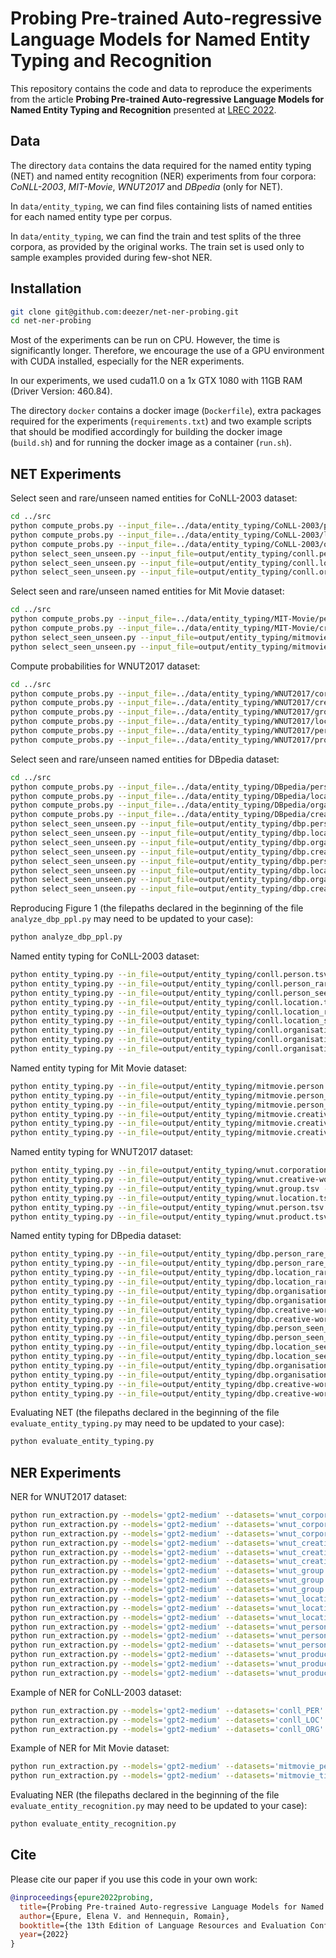 # Probing Pre-trained Auto-regressive Language Models for Named Entity Typing and Recognition

This repository contains the code and data to reproduce the experiments from the article **Probing Pre-trained Auto-regressive Language Models for Named Entity Typing and Recognition** presented at [LREC 2022](https://lrec2022.lrec-conf.org/en/).

## Data

The directory `data` contains the data required for the named entity typing (NET) and named entity recognition (NER) experiments from four corpora: *CoNLL-2003*, *MIT-Movie*, *WNUT2017* and *DBpedia* (only for NET).

In `data/entity_typing`, we can find files containing lists of named entities for each named entity type per corpus.

In `data/entity_typing`, we can find the train and test splits of the three corpora, as provided by the original works. The train set is used only to sample examples provided during few-shot NER.


## Installation

```bash
git clone git@github.com:deezer/net-ner-probing.git
cd net-ner-probing
```

Most of the experiments can be run on CPU. However, the time is significantly longer. Therefore, we encourage the use of a GPU environment with CUDA installed, especially for the NER experiments.

In our experiments, we used cuda11.0 on a 1x GTX 1080 with 11GB RAM (Driver Version: 460.84).

The directory `docker` contains a docker image (`Dockerfile`), extra packages required for the experiments (`requirements.txt`) and two example scripts that should be modified accordingly for building the docker image (`build.sh`) and for running the docker image as a container (`run.sh`).

## NET Experiments

Select seen and rare/unseen named entities for CoNLL-2003 dataset:
```bash
cd ../src
python compute_probs.py --input_file=../data/entity_typing/CoNLL-2003/person.tsv --output_file=output/entity_typing/conll.person.tsv --device=cuda
python compute_probs.py --input_file=../data/entity_typing/CoNLL-2003/location.tsv --output_file=output/entity_typing/conll.location.tsv --device=cuda
python compute_probs.py --input_file=../data/entity_typing/CoNLL-2003/organisation.tsv --output_file=output/entity_typing/conll.organisation.tsv --device=cuda
python select_seen_unseen.py --input_file=output/entity_typing/conll.person.tsv --seen_word_exp=.8 --rare_word_exp=1e-04
python select_seen_unseen.py --input_file=output/entity_typing/conll.location.tsv --seen_word_exp=.8 --rare_word_exp=1e-04
python select_seen_unseen.py --input_file=output/entity_typing/conll.organisation.tsv --seen_word_exp=.8 --rare_word_exp=1e-04
```

Select seen and rare/unseen named entities for Mit Movie dataset:
```bash
cd ../src
python compute_probs.py --input_file=../data/entity_typing/MIT-Movie/person.tsv --output_file=output/entity_typing/mitmovie.person.tsv --device=cuda
python compute_probs.py --input_file=../data/entity_typing/MIT-Movie/creative-work.tsv --output_file=output/entity_typing/mitmovie.creative-work.tsv --device=cuda
python select_seen_unseen.py --input_file=output/entity_typing/mitmovie.person.tsv --seen_tran_exp=.001 --rare_tran_exp=1e-05
python select_seen_unseen.py --input_file=output/entity_typing/mitmovie.creative-work.tsv --seen_tran_exp=.001 --rare_tran_exp=1e-05
```

Compute probabilities for WNUT2017 dataset:
```bash
cd ../src
python compute_probs.py --input_file=../data/entity_typing/WNUT2017/corporation.tsv --output_file=output/entity_typing/wnut.corporation.tsv --device=cuda
python compute_probs.py --input_file=../data/entity_typing/WNUT2017/creative-work.tsv --output_file=output/entity_typing/wnut.creative-work.tsv --device=cuda
python compute_probs.py --input_file=../data/entity_typing/WNUT2017/group.tsv --output_file=output/entity_typing/wnut.group.tsv --device=cuda
python compute_probs.py --input_file=../data/entity_typing/WNUT2017/location.tsv --output_file=output/entity_typing/wnut.location.tsv --device=cuda
python compute_probs.py --input_file=../data/entity_typing/WNUT2017/person.tsv --output_file=output/entity_typing/wnut.person.tsv --device=cuda
python compute_probs.py --input_file=../data/entity_typing/WNUT2017/product.tsv --output_file=output/entity_typing/wnut.product.tsv --device=cuda
```

Select seen and rare/unseen named entities for DBpedia dataset:
```bash
cd ../src
python compute_probs.py --input_file=../data/entity_typing/DBpedia/person.tsv --output_file=output/entity_typing/dbp.person.tsv --device=cuda
python compute_probs.py --input_file=../data/entity_typing/DBpedia/location.tsv --output_file=output/entity_typing/dbp.location.tsv --device=cuda
python compute_probs.py --input_file=../data/entity_typing/DBpedia/organisation.tsv --output_file=output/entity_typing/dbp.organisation.tsv --device=cuda
python compute_probs.py --input_file=../data/entity_typing/DBpedia/creative-work.tsv --output_file=output/entity_typing/dbp.creative-work.tsv --device=cuda
python select_seen_unseen.py --input_file=output/entity_typing/dbp.person.tsv --seen_word_exp=1 --rare_word_exp=1e-06
python select_seen_unseen.py --input_file=output/entity_typing/dbp.location.tsv --seen_word_exp=1 --rare_word_exp=1e-06
python select_seen_unseen.py --input_file=output/entity_typing/dbp.organisation.tsv --seen_word_exp=1 --rare_word_exp=1e-06
python select_seen_unseen.py --input_file=output/entity_typing/dbp.creative-work.tsv --seen_word_exp=1 --rare_word_exp=1e-06
python select_seen_unseen.py --input_file=output/entity_typing/dbp.person.tsv --seen_tran_exp=0.01 --rare_tran_exp=1e-06
python select_seen_unseen.py --input_file=output/entity_typing/dbp.location.tsv --seen_tran_exp=0.01 --rare_tran_exp=1e-06
python select_seen_unseen.py --input_file=output/entity_typing/dbp.organisation.tsv --seen_tran_exp=0.01 --rare_tran_exp=1e-06
python select_seen_unseen.py --input_file=output/entity_typing/dbp.creative-work.tsv --seen_tran_exp=0.01 --rare_tran_exp=1e-06

```

Reproducing Figure 1 (the filepaths declared in the beginning of the file `analyze_dbp_ppl.py` may need to be updated to your case):
```bash
python analyze_dbp_ppl.py
```

Named entity typing for CoNLL-2003 dataset:
```bash
python entity_typing.py --in_file=output/entity_typing/conll.person.tsv --device=cuda
python entity_typing.py --in_file=output/entity_typing/conll.person_rare_unseen_0.0001_0.tsv --device=cuda
python entity_typing.py --in_file=output/entity_typing/conll.person_seen_0.8_0.tsv --device=cuda
python entity_typing.py --in_file=output/entity_typing/conll.location.tsv --device=cuda
python entity_typing.py --in_file=output/entity_typing/conll.location_rare_unseen_0.0001_0.tsv --device=cuda
python entity_typing.py --in_file=output/entity_typing/conll.location_seen_0.8_0.tsv --device=cuda
python entity_typing.py --in_file=output/entity_typing/conll.organisation.tsv --device=cuda
python entity_typing.py --in_file=output/entity_typing/conll.organisation_rare_unseen_0.0001_0.tsv --device=cuda
python entity_typing.py --in_file=output/entity_typing/conll.organisation_seen_0.8_0.tsv --device=cuda
```

Named entity typing for Mit Movie dataset:
```bash
python entity_typing.py --in_file=output/entity_typing/mitmovie.person.tsv --device=cuda
python entity_typing.py --in_file=output/entity_typing/mitmovie.person_rare_unseen_0_1e-05.tsv --device=cuda
python entity_typing.py --in_file=output/entity_typing/mitmovie.person_seen_0_0.001.tsv --device=cuda
python entity_typing.py --in_file=output/entity_typing/mitmovie.creative-work.tsv --device=cuda
python entity_typing.py --in_file=output/entity_typing/mitmovie.creative-work_rare_unseen_0_1e-05.tsv --device=cuda
python entity_typing.py --in_file=output/entity_typing/mitmovie.creative-work_seen_0_0.001.tsv --device=cuda
```

Named entity typing for WNUT2017 dataset:
```bash
python entity_typing.py --in_file=output/entity_typing/wnut.corporation.tsv --device=cuda
python entity_typing.py --in_file=output/entity_typing/wnut.creative-work.tsv --device=cuda
python entity_typing.py --in_file=output/entity_typing/wnut.group.tsv --device=cuda
python entity_typing.py --in_file=output/entity_typing/wnut.location.tsv --device=cuda
python entity_typing.py --in_file=output/entity_typing/wnut.person.tsv --device=cuda
python entity_typing.py --in_file=output/entity_typing/wnut.product.tsv --device=cuda
```

Named entity typing for DBpedia dataset:
```bash
python entity_typing.py --in_file=output/entity_typing/dbp.person_rare_unseen_0_1e-06.tsv --device=cuda
python entity_typing.py --in_file=output/entity_typing/dbp.person_rare_unseen_1e-06_0.tsv --device=cuda
python entity_typing.py --in_file=output/entity_typing/dbp.location_rare_unseen_0_1e-06.tsv --device=cuda
python entity_typing.py --in_file=output/entity_typing/dbp.location_rare_unseen_1e-06_0.tsv --device=cuda
python entity_typing.py --in_file=output/entity_typing/dbp.organisation_rare_unseen_0_1e-06.tsv --device=cuda
python entity_typing.py --in_file=output/entity_typing/dbp.organisation_rare_unseen_1e-06_0.tsv --device=cuda
python entity_typing.py --in_file=output/entity_typing/dbp.creative-work_rare_unseen_0_1e-06.tsv --device=cuda
python entity_typing.py --in_file=output/entity_typing/dbp.creative-work_rare_unseen_1e-06_0.tsv --device=cuda
python entity_typing.py --in_file=output/entity_typing/dbp.person_seen_0_0.01.tsv --device=cuda
python entity_typing.py --in_file=output/entity_typing/dbp.person_seen_1.0_0.tsv --device=cuda
python entity_typing.py --in_file=output/entity_typing/dbp.location_seen_0_0.01.tsv --device=cuda
python entity_typing.py --in_file=output/entity_typing/dbp.location_seen_1.0_0.tsv --device=cuda
python entity_typing.py --in_file=output/entity_typing/dbp.organisation_seen_0_0.01.tsv --device=cuda
python entity_typing.py --in_file=output/entity_typing/dbp.organisation_seen_1.0_0.tsv --device=cuda
python entity_typing.py --in_file=output/entity_typing/dbp.creative-work_seen_0_0.01.tsv --device=cuda
python entity_typing.py --in_file=output/entity_typing/dbp.creative-work_seen_1.0_0.tsv --device=cuda
```

Evaluating NET (the filepaths declared in the beginning of the file `evaluate_entity_typing.py` may need to be updated to your case):
```bash
python evaluate_entity_typing.py
```

## NER Experiments

NER for WNUT2017 dataset:
```bash
python run_extraction.py --models='gpt2-medium' --datasets='wnut_corporation' --num_seeds=3 --all_shots=16 --api_num_log_prob=20
python run_extraction.py --models='gpt2-medium' --datasets='wnut_corporation' --num_seeds=3 --all_shots=16 --api_num_log_prob=20 --modify_test='seen'
python run_extraction.py --models='gpt2-medium' --datasets='wnut_corporation' --num_seeds=3 --all_shots=16 --api_num_log_prob=20 --modify_test='unseen'
python run_extraction.py --models='gpt2-medium' --datasets='wnut_creative-work' --num_seeds=3 --all_shots=16 --api_num_log_prob=20
python run_extraction.py --models='gpt2-medium' --datasets='wnut_creative-work' --num_seeds=3 --all_shots=16 --api_num_log_prob=20 --modify_test='seen'
python run_extraction.py --models='gpt2-medium' --datasets='wnut_creative-work' --num_seeds=3 --all_shots=16 --api_num_log_prob=20 --modify_test='unseen'
python run_extraction.py --models='gpt2-medium' --datasets='wnut_group' --num_seeds=3 --all_shots=16 --api_num_log_prob=20
python run_extraction.py --models='gpt2-medium' --datasets='wnut_group' --num_seeds=3 --all_shots=16 --api_num_log_prob=20 --modify_test='seen'
python run_extraction.py --models='gpt2-medium' --datasets='wnut_group' --num_seeds=3 --all_shots=16 --api_num_log_prob=20 --modify_test='unseen'
python run_extraction.py --models='gpt2-medium' --datasets='wnut_location' --num_seeds=3 --all_shots=16 --api_num_log_prob=20
python run_extraction.py --models='gpt2-medium' --datasets='wnut_location' --num_seeds=3 --all_shots=16 --api_num_log_prob=20 --modify_test='seen'
python run_extraction.py --models='gpt2-medium' --datasets='wnut_location' --num_seeds=3 --all_shots=16 --api_num_log_prob=20 --modify_test='unseen'
python run_extraction.py --models='gpt2-medium' --datasets='wnut_person' --num_seeds=3 --all_shots=16 --api_num_log_prob=20
python run_extraction.py --models='gpt2-medium' --datasets='wnut_person' --num_seeds=3 --all_shots=16 --api_num_log_prob=20 --modify_test='seen'
python run_extraction.py --models='gpt2-medium' --datasets='wnut_person' --num_seeds=3 --all_shots=16 --api_num_log_prob=20 --modify_test='unseen'
python run_extraction.py --models='gpt2-medium' --datasets='wnut_product' --num_seeds=3 --all_shots=16 --api_num_log_prob=20
python run_extraction.py --models='gpt2-medium' --datasets='wnut_product' --num_seeds=3 --all_shots=16 --api_num_log_prob=20 --modify_test='seen'
python run_extraction.py --models='gpt2-medium' --datasets='wnut_product' --num_seeds=3 --all_shots=16 --api_num_log_prob=20 --modify_test='unseen'
```

Example of NER for CoNLL-2003 dataset:
```bash
python run_extraction.py --models='gpt2-medium' --datasets='conll_PER' --num_seeds=3 --all_shots=16 --api_num_log_prob=20
python run_extraction.py --models='gpt2-medium' --datasets='conll_LOC' --num_seeds=3 --all_shots=16 --api_num_log_prob=20
python run_extraction.py --models='gpt2-medium' --datasets='conll_ORG' --num_seeds=3 --all_shots=16 --api_num_log_prob=20
```

Example of NER for Mit Movie dataset:
```bash
python run_extraction.py --models='gpt2-medium' --datasets='mitmovie_person' --num_seeds=3 --all_shots=16 --api_num_log_prob=20
python run_extraction.py --models='gpt2-medium' --datasets='mitmovie_title' --num_seeds=3 --all_shots=16 --api_num_log_prob=20
```

Evaluating NER (the filepaths declared in the beginning of the file `evaluate_entity_recognition.py` may need to be updated to your case):
```bash
python evaluate_entity_recognition.py
```

## Cite

Please cite our paper if you use this code in your own work:

```BibTeX
@inproceedings{epure2022probing,
  title={Probing Pre-trained Auto-regressive Language Models for Named Entity Typing and Recognition},
  author={Epure, Elena V. and Hennequin, Romain},
  booktitle={the 13th Edition of Language Resources and Evaluation Conference (LREC2022)},
  year={2022}
}
```

